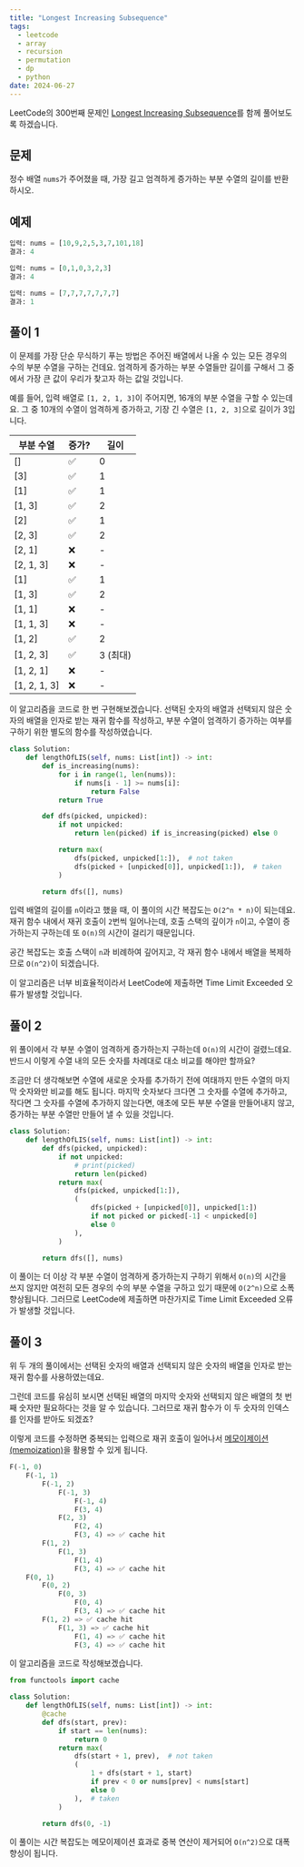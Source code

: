 ```yaml
---
title: "Longest Increasing Subsequence"
tags:
  - leetcode
  - array
  - recursion
  - permutation
  - dp
  - python
date: 2024-06-27
---
```


LeetCode의 300번째 문제인 [Longest Increasing Subsequence](https://leetcode.com/problems/longest-increasing-subsequence/)를 함께 풀어보도록 하겠습니다.

## 문제

정수 배열 `nums`가 주어졌을 때, 가장 길고 엄격하게 증가하는 부분 수열의 길이를 반환하시오.

## 예제

```py
입력: nums = [10,9,2,5,3,7,101,18]
결과: 4
```

```py
입력: nums = [0,1,0,3,2,3]
결과: 4
```

```py
입력: nums = [7,7,7,7,7,7,7]
결과: 1
```

## 풀이 1

이 문제를 가장 단순 무식하기 푸는 방법은 주어진 배열에서 나올 수 있는 모든 경우의 수의 부분 수열을 구하는 건데요.
엄격하게 증가하는 부분 수열들만 길이를 구해서 그 중에서 가장 큰 값이 우리가 찾고자 하는 값일 것입니다.

예를 들어, 입력 배열로 `[1, 2, 1, 3]`이 주어지면, 16개의 부분 수열을 구할 수 있는데요.
그 중 10개의 수열이 엄격하게 증가하고, 기장 긴 수열은 `[1, 2, 3]`으로 길이가 3입니다.

| 부분 수열    | 증가? | 길이     |
| ------------ | ----- | -------- |
| []           | ✅    | 0        |
| [3]          | ✅    | 1        |
| [1]          | ✅    | 1        |
| [1, 3]       | ✅    | 2        |
| [2]          | ✅    | 1        |
| [2, 3]       | ✅    | 2        |
| [2, 1]       | ❌    | -        |
| [2, 1, 3]    | ❌    | -        |
| [1]          | ✅    | 1        |
| [1, 3]       | ✅    | 2        |
| [1, 1]       | ❌    | -        |
| [1, 1, 3]    | ❌    | -        |
| [1, 2]       | ✅    | 2        |
| [1, 2, 3]    | ✅    | 3 (최대) |
| [1, 2, 1]    | ❌    | -        |
| [1, 2, 1, 3] | ❌    | -        |

이 알고리즘을 코드로 한 번 구현해보겠습니다.
선택된 숫자의 배열과 선택되지 않은 숫자의 배열을 인자로 받는 재귀 함수를 작성하고,
부분 수열이 엄격하기 증가하는 여부를 구하기 위한 별도의 함수를 작성하였습니다.

```py
class Solution:
    def lengthOfLIS(self, nums: List[int]) -> int:
        def is_increasing(nums):
            for i in range(1, len(nums)):
                if nums[i - 1] >= nums[i]:
                    return False
            return True

        def dfs(picked, unpicked):
            if not unpicked:
                return len(picked) if is_increasing(picked) else 0

            return max(
                dfs(picked, unpicked[1:]),  # not taken
                dfs(picked + [unpicked[0]], unpicked[1:]),  # taken
            )

        return dfs([], nums)
```

입력 배열의 길이를 `n`이라고 했을 때, 이 풀이의 시간 복잡도는 `O(2^n * n)`이 되는데요.
재귀 함수 내에서 재귀 호출이 `2`번씩 일어나는데, 호출 스택의 깊이가 `n`이고, 수열이 증가하는지 구하는데 또 `O(n)`의 시간이 걸리기 때문입니다.

공간 복잡도는 호출 스택이 `n`과 비례하여 깊어지고, 각 재귀 함수 내에서 배열을 복제하므로 `O(n^2)`이 되겠습니다.

이 알고리즘은 너부 비효율적이라서 LeetCode에 제출하면 Time Limit Exceeded 오류가 발생할 것입니다.

## 풀이 2

위 풀이에서 각 부분 수열이 엄격하게 증가하는지 구하는데 `O(n)`의 시간이 걸렸느데요.
반드시 이렇게 수열 내의 모든 숫자를 차례대로 대소 비교를 해야만 할까요?

조금만 더 생각해보면 수열에 새로운 숫자를 추가하기 전에 여태까지 만든 수열의 마지막 숫자와만 비교를 해도 됩니다.
마지막 숫자보다 크다면 그 숫자를 수열에 추가하고, 작다면 그 숫자를 수열에 추가하지 않는다면,
애초에 모든 부분 수열을 만들어내지 않고, 증가하는 부분 수열만 만들어 낼 수 있을 것입니다.

```py
class Solution:
    def lengthOfLIS(self, nums: List[int]) -> int:
        def dfs(picked, unpicked):
            if not unpicked:
                # print(picked)
                return len(picked)
            return max(
                dfs(picked, unpicked[1:]),
                (
                    dfs(picked + [unpicked[0]], unpicked[1:])
                    if not picked or picked[-1] < unpicked[0]
                    else 0
                ),
            )

        return dfs([], nums)
```

이 풀이는 더 이상 각 부분 수열이 엄격하게 증가하는지 구하기 위해서 `O(n)`의 시간을 쓰지 않지만 여전히 모든 경우의 수의 부분 수열을 구하고 있기 때문에 `O(2^n)`으로 소폭 향상됩니다.
그러므로 LeetCode에 제출하면 마찬가지로 Time Limit Exceeded 오류가 발생할 것입니다.

## 풀이 3

위 두 개의 풀이에서는 선택된 숫자의 배열과 선택되지 않은 숫자의 배열을 인자로 받는 재귀 함수를 사용하였는데요.

그런데 코드를 유심히 보시면 선택된 배열의 마지막 숫자와 선택되지 않은 배열의 첫 번째 숫자만 필요하다는 것을 알 수 있습니다.
그러므로 재귀 함수가 이 두 숫자의 인덱스를 인자를 받아도 되겠죠?

이렇게 코드를 수정하면 중복되는 입력으로 재귀 호출이 일어나서 [메모이제이션(memoization)](/algorithms/memoization/)을 활용할 수 있게 됩니다.

```py
F(-1, 0)
    F(-1, 1)
        F(-1, 2)
            F(-1, 3)
                F(-1, 4)
                F(3, 4)
            F(2, 3)
                F(2, 4)
                F(3, 4) => ✅ cache hit
        F(1, 2)
            F(1, 3)
                F(1, 4)
                F(3, 4) => ✅ cache hit
    F(0, 1)
        F(0, 2)
            F(0, 3)
                F(0, 4)
                F(3, 4) => ✅ cache hit
        F(1, 2) => ✅ cache hit
            F(1, 3) => ✅ cache hit
                F(1, 4) => ✅ cache hit
                F(3, 4) => ✅ cache hit
```

이 알고리즘을 코드로 작성해보겠습니다.

```py
from functools import cache

class Solution:
    def lengthOfLIS(self, nums: List[int]) -> int:
        @cache
        def dfs(start, prev):
            if start == len(nums):
                return 0
            return max(
                dfs(start + 1, prev),  # not taken
                (
                    1 + dfs(start + 1, start)
                    if prev < 0 or nums[prev] < nums[start]
                    else 0
                ),  # taken
            )

        return dfs(0, -1)
```

이 풀이는 시간 복잡도는 메모이제이션 효과로 중복 연산이 제거되어 `O(n^2)`으로 대폭 향싱이 됩니다.
